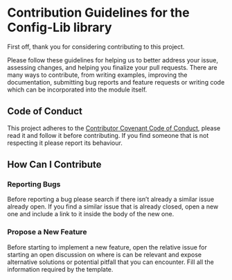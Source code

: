 # Contribution Guidelines for the Config-Lib library

First off, thank you for considering contributing to this project.

Please follow these guidelines for helping us to better address your issue, assessing changes, and helping you finalize your pull requests.
There are many ways to contribute, from writing examples, improving the documentation, submitting bug reports
and feature requests or writing code which can be incorporated into the module itself.

## Code of Conduct

This project adheres to the [Contributor Covenant Code of Conduct](CODE_OF_CONDUCT.md), please read it and follow it
before contributing. If you find someone that is not respecting it please report its behaviour.

## How Can I Contribute

### Reporting Bugs

Before reporting a bug please search if there isn’t already a similar issue already open. If you find a similar issue
that is already closed, open a new one and include a link to it inside the body of the new one.

### Propose a New Feature

Before starting to implement a new feature, open the relative issue for starting an open discussion on where is can be
relevant and expose alternative solutions or potential pitfall that you can encounter. Fill all the information required
by the template.
